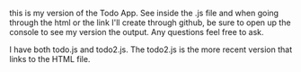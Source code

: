this is my version of the Todo App.  See inside the .js file and when going through the html or the link I'll create through github, be sure to open up the console to see my version the output.  Any questions feel free to ask.

I have both todo.js and todo2.js.  The todo2.js is the more recent version that links to the HTML file.